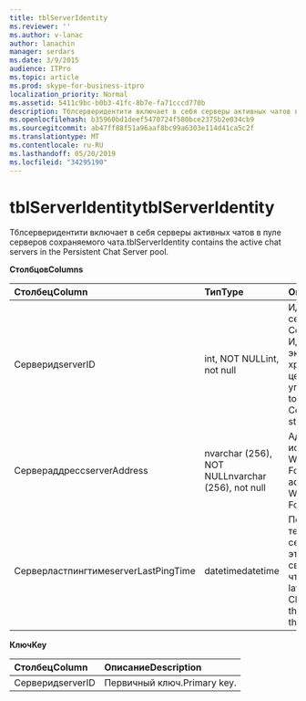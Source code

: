 ```yaml
---
title: tblServerIdentity
ms.reviewer: ''
ms.author: v-lanac
author: lanachin
manager: serdars
ms.date: 3/9/2015
audience: ITPro
ms.topic: article
ms.prod: skype-for-business-itpro
localization_priority: Normal
ms.assetid: 5411c9bc-b0b3-41fc-8b7e-fa71cccd770b
description: Тблсерверидентити включает в себя серверы активных чатов в пуле серверов сохраняемого чата.
ms.openlocfilehash: b35960bd1deef5470724f580bce2375b2e034cb9
ms.sourcegitcommit: ab47ff88f51a96aaf8bc99a6303e114d41ca5c2f
ms.translationtype: MT
ms.contentlocale: ru-RU
ms.lasthandoff: 05/20/2019
ms.locfileid: "34295190"
---
```

# <a name="tblserveridentity"></a><span data-ttu-id="155b8-103">tblServerIdentity</span><span class="sxs-lookup"><span data-stu-id="155b8-103">tblServerIdentity</span></span>
 
<span data-ttu-id="155b8-104">Тблсерверидентити включает в себя серверы активных чатов в пуле серверов сохраняемого чата.</span><span class="sxs-lookup"><span data-stu-id="155b8-104">tblServerIdentity contains the active chat servers in the Persistent Chat Server pool.</span></span>
  
<span data-ttu-id="155b8-105">**Столбцов**</span><span class="sxs-lookup"><span data-stu-id="155b8-105">**Columns**</span></span>

|<span data-ttu-id="155b8-106">**Столбец**</span><span class="sxs-lookup"><span data-stu-id="155b8-106">**Column**</span></span>|<span data-ttu-id="155b8-107">**Тип**</span><span class="sxs-lookup"><span data-stu-id="155b8-107">**Type**</span></span>|<span data-ttu-id="155b8-108">**Описание**</span><span class="sxs-lookup"><span data-stu-id="155b8-108">**Description**</span></span>|
|:-----|:-----|:-----|
|<span data-ttu-id="155b8-109">Серверид</span><span class="sxs-lookup"><span data-stu-id="155b8-109">serverID</span></span>  <br/> |<span data-ttu-id="155b8-110">int, NOT NULL</span><span class="sxs-lookup"><span data-stu-id="155b8-110">int, not null</span></span>  <br/> |<span data-ttu-id="155b8-111">Идентификатор сервера.</span><span class="sxs-lookup"><span data-stu-id="155b8-111">Server ID.</span></span> <span data-ttu-id="155b8-112">Соответствует ИДЕНТИФИКАТОРу экземпляра из хранилища центрального управления.</span><span class="sxs-lookup"><span data-stu-id="155b8-112">Corresponds to the instance ID from Central Management store.</span></span>  <br/> |
|<span data-ttu-id="155b8-113">Сервераддресс</span><span class="sxs-lookup"><span data-stu-id="155b8-113">serverAddress</span></span>  <br/> |<span data-ttu-id="155b8-114">nvarchar (256), NOT NULL</span><span class="sxs-lookup"><span data-stu-id="155b8-114">nvarchar (256), not null</span></span>  <br/> |<span data-ttu-id="155b8-115">Адрес сервера с использованием адреса Windows Communication Foundation.</span><span class="sxs-lookup"><span data-stu-id="155b8-115">Server address using the Windows Communication Foundation address.</span></span>  <br/> |
|<span data-ttu-id="155b8-116">Серверластпингтиме</span><span class="sxs-lookup"><span data-stu-id="155b8-116">serverLastPingTime</span></span>  <br/> |<span data-ttu-id="155b8-117">datetime</span><span class="sxs-lookup"><span data-stu-id="155b8-117">datetime</span></span>  <br/> |<span data-ttu-id="155b8-118">Последнее время, в течение которого сервер канала обновил эту строку, чтобы дать свидетельство о том, что оно запущено.</span><span class="sxs-lookup"><span data-stu-id="155b8-118">The latest time that the Channel Server updated this row to give evidence that it is running.</span></span>  <br/> |
   
<span data-ttu-id="155b8-119">**Ключ**</span><span class="sxs-lookup"><span data-stu-id="155b8-119">**Key**</span></span>

|<span data-ttu-id="155b8-120">**Столбец**</span><span class="sxs-lookup"><span data-stu-id="155b8-120">**Column**</span></span>|<span data-ttu-id="155b8-121">**Описание**</span><span class="sxs-lookup"><span data-stu-id="155b8-121">**Description**</span></span>|
|:-----|:-----|
|<span data-ttu-id="155b8-122">Серверид</span><span class="sxs-lookup"><span data-stu-id="155b8-122">serverID</span></span>  <br/> |<span data-ttu-id="155b8-123">Первичный ключ.</span><span class="sxs-lookup"><span data-stu-id="155b8-123">Primary key.</span></span>  <br/> |
   

